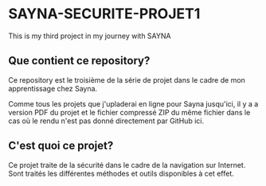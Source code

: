 # SAYNA-SECURITE-PROJET1

This is my third project in my journey with SAYNA

## Que contient ce repository?

Ce repository est le troisième de la série de projet dans le cadre de mon apprentissage chez Sayna.

Comme tous les projets que j'upladerai en ligne pour Sayna jusqu'ici, il y a a version PDF du projet et le fichier compressé ZIP du même fichier dans le cas où le rendu n'est pas donné directement par GitHub ici.

## C'est quoi ce projet?

Ce projet traite de la sécurité dans le cadre de la navigation sur Internet. Sont traités les différentes méthodes et outils disponibles à cet effet.
